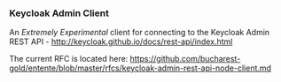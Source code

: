 ### Keycloak Admin Client

An _Extremely Experimental_ client for connecting to the Keycloak Admin REST API - http://keycloak.github.io/docs/rest-api/index.html

The current RFC is located here: https://github.com/bucharest-gold/entente/blob/master/rfcs/keycloak-admin-rest-api-node-client.md
